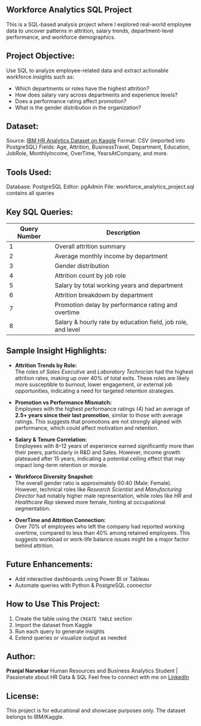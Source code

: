 ## Workforce Analytics SQL Project

This is a SQL-based analysis project where I explored real-world employee data to uncover patterns in attrition, salary trends, department-level performance, and workforce demographics.


## Project Objective:

Use SQL to analyze employee-related data and extract actionable workforce insights such as:
- Which departments or roles have the highest attrition?
- How does salary vary across departments and experience levels?
- Does a performance rating affect promotion?
- What is the gender distribution in the organization?


## Dataset:

Source: [IBM HR Analytics Dataset on Kaggle](https://www.kaggle.com/datasets/pavansubhasht/ibm-hr-analytics-attrition-dataset)
Format: CSV (imported into PostgreSQL)
Fields: Age, Attrition, BusinessTravel, Department, Education, JobRole, MonthlyIncome, OverTime, YearsAtCompany, and more.


## Tools Used:

Database: PostgreSQL
Editor: pgAdmin 
File: workforce_analytics_project.sql contains all queries


## Key SQL Queries:

| Query Number | Description |
|--------------|-----------|
|      1       | Overall attrition summary |
|      2       | Average monthly income by department |
|      3       | Gender distribution |
|      4       | Attrition count by job role |
|      5       | Salary by total working years and department |
|      6       | Attrition breakdown by department |
|      7       | Promotion delay by performance rating and overtime |
|      8       | Salary & hourly rate by education field, job role, and level |


## Sample Insight Highlights:

-  **Attrition Trends by Role:**  
  The roles of *Sales Executive* and *Laboratory Technician* had the highest attrition rates, making up over 40% of total exits. These roles are likely more susceptible to burnout, lower engagement, or external job opportunities, indicating a need for targeted retention strategies.

-  **Promotion vs Performance Mismatch:**  
  Employees with the highest performance ratings (4) had an average of **2.5+ years since their last promotion**, similar to those with average ratings. This suggests that promotions are not strongly aligned with performance, which could affect motivation and retention.

-  **Salary & Tenure Correlation:**  
  Employees with 8–12 years of experience earned significantly more than their peers, particularly in R&D and Sales. However, income growth plateaued after 15 years, indicating a potential ceiling effect that may impact long-term retention or morale.

-  **Workforce Diversity Snapshot:**  
  The overall gender ratio is approximately 60:40 (Male: Female). However, technical roles like *Research Scientist* and *Manufacturing Director* had notably higher male representation, while roles like *HR* and *Healthcare Rep* skewed more female, hinting at occupational segmentation.

- **OverTime and Attrition Connection:**  
Over 70% of employees who left the company had reported working overtime, compared to less than 40% among retained employees. This suggests workload or work-life balance issues might be a major factor behind attrition.


## Future Enhancements:

- Add interactive dashboards using Power BI or Tableau
- Automate queries with Python & PostgreSQL connector


## How to Use This Project:

1. Create the table using the `CREATE TABLE` section
2. Import the dataset from Kaggle
3. Run each query to generate insights
4. Extend queries or visualize output as needed


## Author:

**Pranjal Narvekar**
Human Resources and Business Analytics Student | Passionate about HR Data & SQL
Feel free to connect with me on [LinkedIn](https://www.linkedin.com/in/pranjalnnarvekar24)


## License:

This project is for educational and showcase purposes only. The dataset belongs to IBM/Kaggle.
